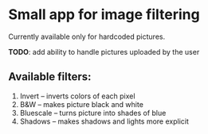 # Small app for image filtering
Currently available only for hardcoded pictures.

**TODO**: add ability to handle pictures uploaded by the user

## Available filters:
1. Invert – inverts colors of each pixel
2. B&W – makes picture black and white
3. Bluescale – turns picture into shades of blue
4. Shadows – makes shadows and lights more explicit
